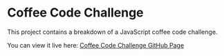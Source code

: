 # Coffee Code Challenge

This project contains a breakdown of a JavaScript coffee code challenge. 

You can view it live here: [Coffee Code Challenge GitHub Page](https://chris17453.github.io/coffee-js-sign/)
